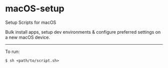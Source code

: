 # macOS-setup

Setup Scripts for macOS

Bulk install apps, setup dev environments & configure preferred settings on a new macOS device.

----

To run:

```
$ sh <path/to/script.sh>
```
